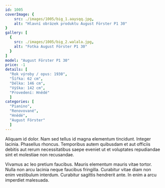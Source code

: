 ```yaml
---
id: 1005
coverImage: {
    src: ./images/1005/big_1.aaysqq.jpg,
    alt: "Hlavní obrázek produktu August Förster P1 30"
}
gallery: [
  {
    src: ./images/1005/big_2.walala.jpg,
    alt: "Fotka August Förster P1 30"
  }
]
model: "August Förster P1 30"
price: -1
details: [
  "Rok výroby / opus: 1930",
  "Šířka: 62 cm",
  "Délka: 146 cm",
  "Výška: 142 cm",
  "Provedení: Hnědé"
  ]
categories: [
  "Pianino",
  "Renovované",
  "Hnědé",
  "August Förster"
  ]
---
```


Aliquam id dolor. Nam sed tellus id magna elementum tincidunt. Integer lacinia. Phasellus rhoncus. Temporibus autem quibusdam et aut officiis debitis aut rerum necessitatibus saepe eveniet ut et voluptates repudiandae sint et molestiae non recusandae.

Vivamus ac leo pretium faucibus. Mauris elementum mauris vitae tortor. Nulla non arcu lacinia neque faucibus fringilla. Curabitur vitae diam non enim vestibulum interdum. Curabitur sagittis hendrerit ante. In enim a arcu imperdiet malesuada.